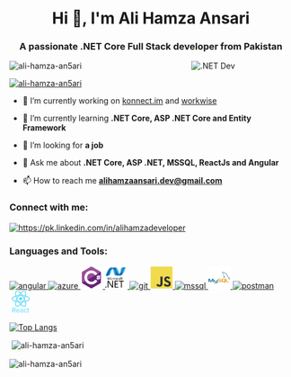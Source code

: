 <h1 align="center">Hi 👋, I'm Ali Hamza Ansari</h1>
<h3 align="center">A passionate .NET Core Full Stack developer from Pakistan</h3>


<p align="left"><img src="https://img.freepik.com/premium-vector/man-working-laptop-icon-illustration-work-from-home-mascot-cartoon-character_138676-1088.jpg?w=2000" alt=".NET Dev" align="right" width="180"> <img src="https://komarev.com/ghpvc/?username=ali-hamza-an5ari&label=Profile%20views&color=0e75b6&style=flat" alt="ali-hamza-an5ari" /> </p>

<p align="left"> <a href="https://github.com/ryo-ma/github-profile-trophy"><img src="https://github-profile-trophy.vercel.app/?username=ali-hamza-an5ari" alt="ali-hamza-an5ari" /></a> </p>

- 🔭 I’m currently working on [konnect.im](https://konnect.im/) and [workwise](http://www.workw.com/)

- 🌱 I’m currently learning **.NET Core, ASP .NET Core and Entity Framework**

- 🤝 I’m looking for **a job**

- 💬 Ask me about **.NET Core, ASP .NET, MSSQL, ReactJs and Angular**

- 📫 How to reach me **alihamzaansari.dev@gmail.com**

<h3 align="left">Connect with me:</h3>
<p align="left">
<a href="https://linkedin.com/in/https://pk.linkedin.com/in/alihamzadeveloper" target="blank"><img align="center" src="https://raw.githubusercontent.com/rahuldkjain/github-profile-readme-generator/master/src/images/icons/Social/linked-in-alt.svg" alt="https://pk.linkedin.com/in/alihamzadeveloper" height="30" width="40" /></a>
</p>

<h3 align="left">Languages and Tools:</h3>
<p align="left"> <a href="https://angular.io" target="_blank" rel="noreferrer"> <img src="https://angular.io/assets/images/logos/angular/angular.svg" alt="angular" width="40" height="40"/> </a> <a href="https://azure.microsoft.com/en-in/" target="_blank" rel="noreferrer"> <img src="https://www.vectorlogo.zone/logos/microsoft_azure/microsoft_azure-icon.svg" alt="azure" width="40" height="40"/> </a> <a href="https://www.w3schools.com/cs/" target="_blank" rel="noreferrer"> <img src="https://raw.githubusercontent.com/devicons/devicon/master/icons/csharp/csharp-original.svg" alt="csharp" width="40" height="40"/> </a> <a href="https://dotnet.microsoft.com/" target="_blank" rel="noreferrer"> <img src="https://raw.githubusercontent.com/devicons/devicon/master/icons/dot-net/dot-net-original-wordmark.svg" alt="dotnet" width="40" height="40"/> </a> <a href="https://git-scm.com/" target="_blank" rel="noreferrer"> <img src="https://www.vectorlogo.zone/logos/git-scm/git-scm-icon.svg" alt="git" width="40" height="40"/> </a> <a href="https://developer.mozilla.org/en-US/docs/Web/JavaScript" target="_blank" rel="noreferrer"> <img src="https://raw.githubusercontent.com/devicons/devicon/master/icons/javascript/javascript-original.svg" alt="javascript" width="40" height="40"/> </a> <a href="https://www.microsoft.com/en-us/sql-server" target="_blank" rel="noreferrer"> <img src="https://www.svgrepo.com/show/303229/microsoft-sql-server-logo.svg" alt="mssql" width="40" height="40"/> </a> <a href="https://www.mysql.com/" target="_blank" rel="noreferrer"> <img src="https://raw.githubusercontent.com/devicons/devicon/master/icons/mysql/mysql-original-wordmark.svg" alt="mysql" width="40" height="40"/> </a> <a href="https://postman.com" target="_blank" rel="noreferrer"> <img src="https://www.vectorlogo.zone/logos/getpostman/getpostman-icon.svg" alt="postman" width="40" height="40"/> </a> <a href="https://reactjs.org/" target="_blank" rel="noreferrer"> <img src="https://raw.githubusercontent.com/devicons/devicon/master/icons/react/react-original-wordmark.svg" alt="react" width="40" height="40"/> </a> </p>

[![Top Langs](https://github-readme-stats.vercel.app/api/top-langs/?username=ali-hamza-an5ari&layout=donut)](https://github.com/anuraghazra/github-readme-stats) 

<!-- <p><img align="left" src="[https://github-readme-stats.vercel.app/api/top-langs?username=ali-hamza-an5ari&show_icons=true&locale=en&layout=compact]" alt="ali-hamza-an5ari" /></p>  -->

<!-- [![Ali Hamza's wakatime stats](https://github-readme-stats.vercel.app/api/wakatime?username=ali-hamza-an5ari)](https://github.com/ali-hamza-an5ari/github-readme-stats) -->
<p>&nbsp;<img align="center" src="https://github-readme-stats.vercel.app/api?username=ali-hamza-an5ari&show_icons=true&locale=en&theme=radical" alt="ali-hamza-an5ari" /></p>

<p><img align="center" src="https://github-readme-streak-stats.herokuapp.com/?user=ali-hamza-an5ari&" alt="ali-hamza-an5ari" /></p>
